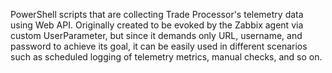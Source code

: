 PowerShell scripts that are collecting Trade Processor's telemetry data using Web API.
Originally created to be evoked by the Zabbix agent via custom UserParameter, but since it demands only URL, username, and password to achieve its goal,
it can be easily used in different scenarios such as scheduled logging of telemetry metrics, manual checks, and so on.
